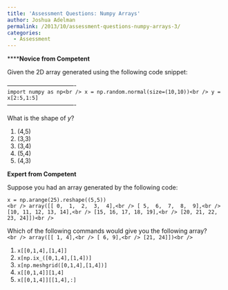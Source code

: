```yaml
---
title: 'Assessment Questions: Numpy Arrays'
author: Joshua Adelman
permalink: /2013/10/assessment-questions-numpy-arrays-3/
categories:
  - Assessment
---
```

******Novice from Competent**

Given the 2D array generated using the following code snippet:

&#8212;&#8212;&#8212;&#8212;&#8212;&#8212;&#8212;&#8212;&#8212;&#8212;&#8212;-  
`import numpy as np<br />
x = np.random.normal(size=(10,10))<br />
y = x[2:5,1:5]`  
&#8212;&#8212;&#8212;&#8212;&#8212;&#8212;&#8212;&#8212;&#8212;&#8212;&#8212;-

What is the shape of *y*?

1.  (4,5)
2.  (3,3)
3.  (3,4)
4.  (5,4)
5.  (4,3)

**Expert from Competent**

Suppose you had an array generated by the following code:

`x = np.arange(25).reshape((5,5))`  
`<br />
array([[ 0,  1,  2,  3,  4],<br />
[ 5,  6,  7,  8,  9],<br />
[10, 11, 12, 13, 14],<br />
[15, 16, 17, 18, 19],<br />
[20, 21, 22, 23, 24]])<br />
`

Which of the following commands would give you the following array?  
`<br />
array([[ 1, 4],<br />
[ 6, 9],<br />
[21, 24]])<br />
`

1.  `x[[0,1,4],[1,4]]`
2.  `x[np.ix_([0,1,4],[1,4])]`
3.  `x[np.meshgrid([0,1,4],[1,4])]`
4.  `x[[0,1,4]][1,4]`
5.  `x[[0,1,4]][[1,4],:]`

